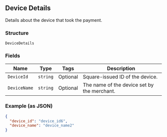 ## Device Details

Details about the device that took the payment.

### Structure

`DeviceDetails`

### Fields

| Name | Type | Tags | Description |
|  --- | --- | --- | --- |
| `DeviceId` | `string` | Optional | Square-issued ID of the device. |
| `DeviceName` | `string` | Optional | The name of the device set by the merchant. |

### Example (as JSON)

```json
{
  "device_id": "device_id6",
  "device_name": "device_name2"
}
```

